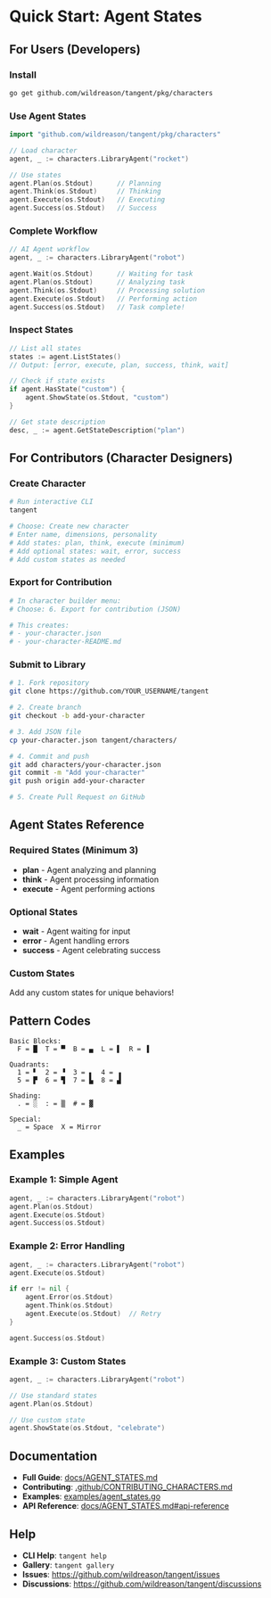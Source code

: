 # Quick Start: Agent States

## For Users (Developers)

### Install
```bash
go get github.com/wildreason/tangent/pkg/characters
```

### Use Agent States
```go
import "github.com/wildreason/tangent/pkg/characters"

// Load character
agent, _ := characters.LibraryAgent("rocket")

// Use states
agent.Plan(os.Stdout)      // Planning
agent.Think(os.Stdout)     // Thinking
agent.Execute(os.Stdout)   // Executing
agent.Success(os.Stdout)   // Success
```

### Complete Workflow
```go
// AI Agent workflow
agent, _ := characters.LibraryAgent("robot")

agent.Wait(os.Stdout)      // Waiting for task
agent.Plan(os.Stdout)      // Analyzing task
agent.Think(os.Stdout)     // Processing solution
agent.Execute(os.Stdout)   // Performing action
agent.Success(os.Stdout)   // Task complete!
```

### Inspect States
```go
// List all states
states := agent.ListStates()
// Output: [error, execute, plan, success, think, wait]

// Check if state exists
if agent.HasState("custom") {
    agent.ShowState(os.Stdout, "custom")
}

// Get state description
desc, _ := agent.GetStateDescription("plan")
```

## For Contributors (Character Designers)

### Create Character
```bash
# Run interactive CLI
tangent

# Choose: Create new character
# Enter name, dimensions, personality
# Add states: plan, think, execute (minimum)
# Add optional states: wait, error, success
# Add custom states as needed
```

### Export for Contribution
```bash
# In character builder menu:
# Choose: 6. Export for contribution (JSON)

# This creates:
# - your-character.json
# - your-character-README.md
```

### Submit to Library
```bash
# 1. Fork repository
git clone https://github.com/YOUR_USERNAME/tangent

# 2. Create branch
git checkout -b add-your-character

# 3. Add JSON file
cp your-character.json tangent/characters/

# 4. Commit and push
git add characters/your-character.json
git commit -m "Add your-character"
git push origin add-your-character

# 5. Create Pull Request on GitHub
```

## Agent States Reference

### Required States (Minimum 3)
- **plan** - Agent analyzing and planning
- **think** - Agent processing information
- **execute** - Agent performing actions

### Optional States
- **wait** - Agent waiting for input
- **error** - Agent handling errors
- **success** - Agent celebrating success

### Custom States
Add any custom states for unique behaviors!

## Pattern Codes

```
Basic Blocks:
  F = █  T = ▀  B = ▄  L = ▌  R = ▐

Quadrants:
  1 = ▘  2 = ▝  3 = ▖  4 = ▗
  5 = ▛  6 = ▜  7 = ▙  8 = ▟

Shading:
  . = ░  : = ▒  # = ▓

Special:
  _ = Space  X = Mirror
```

## Examples

### Example 1: Simple Agent
```go
agent, _ := characters.LibraryAgent("robot")
agent.Plan(os.Stdout)
agent.Execute(os.Stdout)
agent.Success(os.Stdout)
```

### Example 2: Error Handling
```go
agent, _ := characters.LibraryAgent("robot")
agent.Execute(os.Stdout)

if err != nil {
    agent.Error(os.Stdout)
    agent.Think(os.Stdout)
    agent.Execute(os.Stdout)  // Retry
}

agent.Success(os.Stdout)
```

### Example 3: Custom States
```go
agent, _ := characters.LibraryAgent("robot")

// Use standard states
agent.Plan(os.Stdout)

// Use custom state
agent.ShowState(os.Stdout, "celebrate")
```

## Documentation

- **Full Guide**: [docs/AGENT_STATES.md](docs/AGENT_STATES.md)
- **Contributing**: [.github/CONTRIBUTING_CHARACTERS.md](.github/CONTRIBUTING_CHARACTERS.md)
- **Examples**: [examples/agent_states.go](examples/agent_states.go)
- **API Reference**: [docs/AGENT_STATES.md#api-reference](docs/AGENT_STATES.md#api-reference)

## Help

- **CLI Help**: `tangent help`
- **Gallery**: `tangent gallery`
- **Issues**: https://github.com/wildreason/tangent/issues
- **Discussions**: https://github.com/wildreason/tangent/discussions



